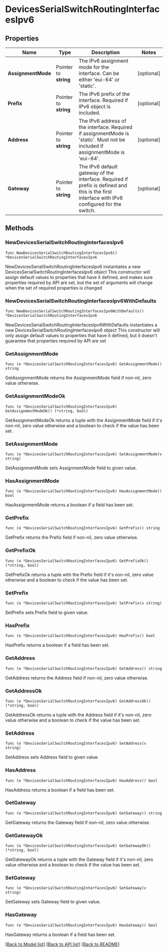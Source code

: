 # DevicesSerialSwitchRoutingInterfacesIpv6

## Properties

Name | Type | Description | Notes
------------ | ------------- | ------------- | -------------
**AssignmentMode** | Pointer to **string** | The IPv6 assignment mode for the interface. Can be either &#39;eui-64&#39; or &#39;static&#39;. | [optional] 
**Prefix** | Pointer to **string** | The IPv6 prefix of the interface. Required if IPv6 object is included. | [optional] 
**Address** | Pointer to **string** | The IPv6 address of the interface. Required if assignmentMode is &#39;static&#39;. Must not be included if assignmentMode is &#39;eui-64&#39;. | [optional] 
**Gateway** | Pointer to **string** | The IPv6 default gateway of the interface. Required if prefix is defined and this is the first interface with IPv6 configured for the switch. | [optional] 

## Methods

### NewDevicesSerialSwitchRoutingInterfacesIpv6

`func NewDevicesSerialSwitchRoutingInterfacesIpv6() *DevicesSerialSwitchRoutingInterfacesIpv6`

NewDevicesSerialSwitchRoutingInterfacesIpv6 instantiates a new DevicesSerialSwitchRoutingInterfacesIpv6 object
This constructor will assign default values to properties that have it defined,
and makes sure properties required by API are set, but the set of arguments
will change when the set of required properties is changed

### NewDevicesSerialSwitchRoutingInterfacesIpv6WithDefaults

`func NewDevicesSerialSwitchRoutingInterfacesIpv6WithDefaults() *DevicesSerialSwitchRoutingInterfacesIpv6`

NewDevicesSerialSwitchRoutingInterfacesIpv6WithDefaults instantiates a new DevicesSerialSwitchRoutingInterfacesIpv6 object
This constructor will only assign default values to properties that have it defined,
but it doesn't guarantee that properties required by API are set

### GetAssignmentMode

`func (o *DevicesSerialSwitchRoutingInterfacesIpv6) GetAssignmentMode() string`

GetAssignmentMode returns the AssignmentMode field if non-nil, zero value otherwise.

### GetAssignmentModeOk

`func (o *DevicesSerialSwitchRoutingInterfacesIpv6) GetAssignmentModeOk() (*string, bool)`

GetAssignmentModeOk returns a tuple with the AssignmentMode field if it's non-nil, zero value otherwise
and a boolean to check if the value has been set.

### SetAssignmentMode

`func (o *DevicesSerialSwitchRoutingInterfacesIpv6) SetAssignmentMode(v string)`

SetAssignmentMode sets AssignmentMode field to given value.

### HasAssignmentMode

`func (o *DevicesSerialSwitchRoutingInterfacesIpv6) HasAssignmentMode() bool`

HasAssignmentMode returns a boolean if a field has been set.

### GetPrefix

`func (o *DevicesSerialSwitchRoutingInterfacesIpv6) GetPrefix() string`

GetPrefix returns the Prefix field if non-nil, zero value otherwise.

### GetPrefixOk

`func (o *DevicesSerialSwitchRoutingInterfacesIpv6) GetPrefixOk() (*string, bool)`

GetPrefixOk returns a tuple with the Prefix field if it's non-nil, zero value otherwise
and a boolean to check if the value has been set.

### SetPrefix

`func (o *DevicesSerialSwitchRoutingInterfacesIpv6) SetPrefix(v string)`

SetPrefix sets Prefix field to given value.

### HasPrefix

`func (o *DevicesSerialSwitchRoutingInterfacesIpv6) HasPrefix() bool`

HasPrefix returns a boolean if a field has been set.

### GetAddress

`func (o *DevicesSerialSwitchRoutingInterfacesIpv6) GetAddress() string`

GetAddress returns the Address field if non-nil, zero value otherwise.

### GetAddressOk

`func (o *DevicesSerialSwitchRoutingInterfacesIpv6) GetAddressOk() (*string, bool)`

GetAddressOk returns a tuple with the Address field if it's non-nil, zero value otherwise
and a boolean to check if the value has been set.

### SetAddress

`func (o *DevicesSerialSwitchRoutingInterfacesIpv6) SetAddress(v string)`

SetAddress sets Address field to given value.

### HasAddress

`func (o *DevicesSerialSwitchRoutingInterfacesIpv6) HasAddress() bool`

HasAddress returns a boolean if a field has been set.

### GetGateway

`func (o *DevicesSerialSwitchRoutingInterfacesIpv6) GetGateway() string`

GetGateway returns the Gateway field if non-nil, zero value otherwise.

### GetGatewayOk

`func (o *DevicesSerialSwitchRoutingInterfacesIpv6) GetGatewayOk() (*string, bool)`

GetGatewayOk returns a tuple with the Gateway field if it's non-nil, zero value otherwise
and a boolean to check if the value has been set.

### SetGateway

`func (o *DevicesSerialSwitchRoutingInterfacesIpv6) SetGateway(v string)`

SetGateway sets Gateway field to given value.

### HasGateway

`func (o *DevicesSerialSwitchRoutingInterfacesIpv6) HasGateway() bool`

HasGateway returns a boolean if a field has been set.


[[Back to Model list]](../README.md#documentation-for-models) [[Back to API list]](../README.md#documentation-for-api-endpoints) [[Back to README]](../README.md)


